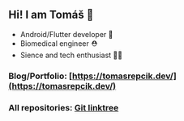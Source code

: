 ## Hi! I am Tomáš 👋
* Android/Flutter developer 📱
* Biomedical engineer ⛑️
* Sience and tech enthusiast 👨‍🔬

### Blog/Portfolio: [https://tomasrepcik.dev/](https://tomasrepcik.dev/)

### All repositories: [Git linktree](https://github.com/Foxpace/tomas-repcik-git-linktree)
